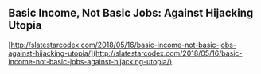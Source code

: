 ## Basic Income, Not Basic Jobs: Against Hijacking Utopia
  
  [http://slatestarcodex.com/2018/05/16/basic-income-not-basic-jobs-against-hijacking-utopia/](http://slatestarcodex.com/2018/05/16/basic-income-not-basic-jobs-against-hijacking-utopia/)